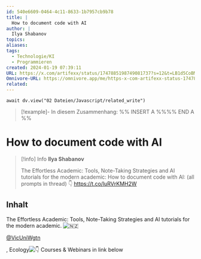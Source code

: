 ```yaml
---
id: 540e6609-0464-4c11-8633-1b7957cb9b78
title: |
  How to document code with AI
author: |
  Ilya Shabanov
topics: 
aliases: 
tags:
  - Technologie/KI
  - Programmieren
created: 2024-01-19 07:39:11
URL: https://x.com/artifexx/status/1747885198749081737?s=12&t=LB1d5CoBM2658buOf3dUiw
Omnivore-URL: https://omnivore.app/me/https-x-com-artifexx-status-1747885198749081737-s-12-t-lb-1-d-5--18d2071d453
related: 
---
```


```dataviewjs
await dv.view("02 Dateien/Javascript/related_write")
```
> [!example]- In diesem Zusammenhang:
> %% INSERT A %%%% END A %%

# How to document code with AI

> [!info] Info
> **Ilya Shabanov**
> 
> The Effortless Academic: Tools, Note-Taking Strategies and AI tutorials for the modern academic: How to document code with AI: (all prompts in thread) 👇 https://t.co/luRVrKMH2W


## Inhalt

The Effortless Academic: Tools, Note-Taking Strategies and AI tutorials for the modern academic. ![🇳🇿](https://proxy-prod.omnivore-image-cache.app/0x0,secEohVv-NKIRIX8A1Sy0A0iU288YCE3c5ZFkX05hRO0/https://abs-0.twimg.com/emoji/v2/svg/1f1f3-1f1ff.svg) 

[@VicUniWgtn](https://x.com/VicUniWgtn)

, Ecology![👇](https://proxy-prod.omnivore-image-cache.app/0x0,sg7falTNpSTSRKljaRpoAFGYbTti-xXt6foBE6ib0S0w/https://abs-0.twimg.com/emoji/v2/svg/1f447.svg) Courses & Webinars in link below